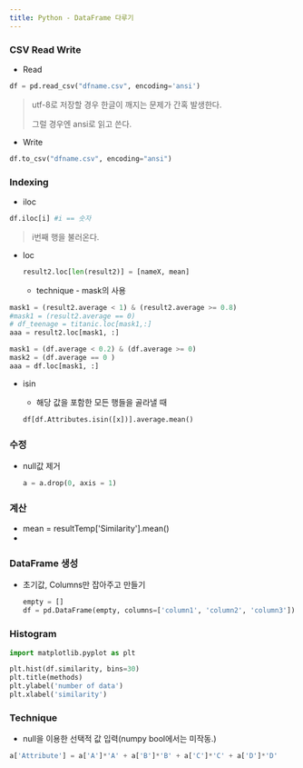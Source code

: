 ```yaml
---
title: Python - DataFrame 다루기
---
```


### CSV Read Write

- Read

```python
df = pd.read_csv("dfname.csv", encoding='ansi')
```

> utf-8로 저장할 경우 한글이 깨지는 문제가 간혹 발생한다.
>
> 그럴 경우엔 ansi로 읽고 쓴다.



- Write

```python
df.to_csv("dfname.csv", encoding="ansi")
```



### Indexing

- iloc

``` python
df.iloc[i] #i == 숫자
```

> i번째 행을 불러온다.

- loc

  ```python
  result2.loc[len(result2)] = [nameX, mean]
  ```

  - technique - mask의 사용

```python
mask1 = (result2.average < 1) & (result2.average >= 0.8)
#mask1 = (result2.average == 0)
# df_teenage = titanic.loc[mask1,:]
aaa = result2.loc[mask1, :]

mask1 = (df.average < 0.2) & (df.average >= 0)
mask2 = (df.average == 0 )
aaa = df.loc[mask1, :]
```





- isin

  - 해당 값을 포함한 모든 행들을 골라낼 때

  ``` python
  df[df.Attributes.isin([x])].average.mean()
  ```





###  수정

- null값 제거

  ``` python
  a = a.drop(0, axis = 1)
  ```

  



### 계산

-  mean = resultTemp['Similarity'].mean()
-  



### DataFrame 생성

- 초기값, Columns만 잡아주고 만들기

  ```python
  empty = []
  df = pd.DataFrame(empty, columns=['column1', 'column2', 'column3'])
  ```

  

### Histogram

``` python
import matplotlib.pyplot as plt

plt.hist(df.similarity, bins=30)
plt.title(methods)
plt.ylabel('number of data')
plt.xlabel('similarity')
```



### Technique

- null을 이용한 선택적 값 입력(numpy bool에서는 미작동.)

```python
a['Attribute'] = a['A']*'A' + a['B']*'B' + a['C']*'C' + a['D']*'D'
```

